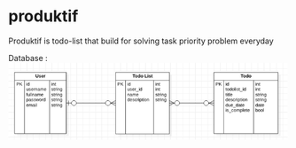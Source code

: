 # produktif
Produktif is todo-list that build for solving task priority problem everyday

Database :
![Image of Database](https://github.com/Robihamanto/produktif/blob/master/Screen%20Shot%202020-03-12%20at%2009.52.24.png)
